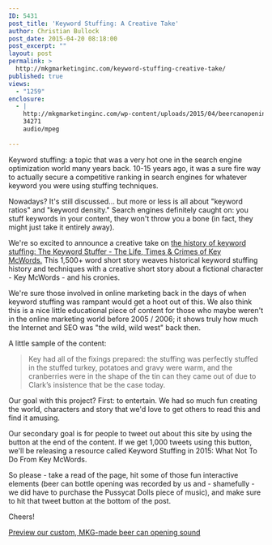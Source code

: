 ```yaml
---
ID: 5431
post_title: 'Keyword Stuffing: A Creative Take'
author: Christian Bullock
post_date: 2015-04-20 08:18:00
post_excerpt: ""
layout: post
permalink: >
  http://mkgmarketinginc.com/keyword-stuffing-creative-take/
published: true
views:
  - "1259"
enclosure:
  - |
    http://mkgmarketinginc.com/wp-content/uploads/2015/04/beercanopening.mp3
    34271
    audio/mpeg
    
---
```

Keyword stuffing: a topic that was a very hot one in the search engine optimization world many years back. 10-15 years ago, it was a sure fire way to actually secure a competitive ranking in search engines for whatever keyword you were using stuffing techniques.

Nowadays? It's still discussed... but more or less is all about "keyword ratios" and "keyword density." Search engines definitely caught on: you stuff keywords in your content, they won't throw you a bone (in fact, they might just take it entirely away).

We're so excited to announce a creative take on <a href="http://www.thekeywordstuffer.com" target="_blank">the history of keyword stuffing: The Keyword Stuffer - The Life, Times &amp; Crimes of Key McWords.</a> This 1,500+ word short story weaves historical keyword stuffing history and techniques with a creative short story about a fictional character - Key McWords - and his cronies.

We're sure those involved in online marketing back in the days of when keyword stuffing was rampant would get a hoot out of this. We also think this is a nice little educational piece of content for those who maybe weren't in the online marketing world before 2005 / 2006; it shows truly how much the Internet and SEO was "the wild, wild west" back then.

A little sample of the content:
<blockquote>Key had all of the fixings prepared: the stuffing was perfectly stuffed in the stuffed turkey, potatoes and gravy were warm, and the cranberries were in the shape of the tin can they came out of due to Clark’s insistence that be the case today.</blockquote>
Our goal with this project? First: to entertain. We had so much fun creating the world, characters and story that we'd love to get others to read this and find it amusing.

Our secondary goal is for people to tweet out about this site by using the button at the end of the content. If we get 1,000 tweets using this button, we'll be releasing a resource called Keyword Stuffing in 2015: What Not To Do From Key McWords.

So please - take a read of the page, hit some of those fun interactive elements (beer can bottle opening was recorded by us and - shamefully - we did have to purchase the Pussycat Dolls piece of music), and make sure to hit that tweet button at the bottom of the post.

Cheers!

<a href="http://mkgmarketinginc.com/wp-content/uploads/2015/04/beercanopening.mp3" target="_blank">Preview our custom, MKG-made beer can opening sound</a>